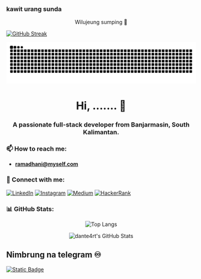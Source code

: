 ### kawit urang sunda
<!---
Rextouin-R/Rextouin-R is a ✨ special ✨ repository because its `README.md` (this file) appears on your GitHub profile.
You can click the Preview link to take a look at your changes.
--->
<p align="center">
Wilujeung sumping 👋
</p>

<a href="https://git.io/streak-stats"><img src="https://streak-stats.demolab.com?user=Rextouin-R&theme=algolia&locale=su" alt="GitHub Streak" /></a>
</p>
<picture align="center">
  <source media="(prefers-color-scheme: dark)" srcset="https://raw.githubusercontent.com/recitativonika/Rextouin-R/output/github-contribution-grid-snake-dark.svg">
  <source media="(prefers-color-scheme: light)" srcset="https://raw.githubusercontent.com/recitativonika/recitativonika/output/github-contribution-grid-snake.svg">
  <img alt="github contribution grid snake animation" src="https://raw.githubusercontent.com/recitativonika/recitativonika/output/github-contribution-grid-snake.svg">
</picture>


<h1 align="center">Hi, ....... 👋</h1>
<h3 align="center">A passionate full-stack developer from Banjarmasin, South Kalimantan.</h3>

### 📫 How to reach me:
- **ramadhani@myself.com**

### 🤝 Connect with me:
<p align="left">
  <a href="https://linkedin.com/in/ramadhvni" target="_blank"><img src="https://img.shields.io/badge/-LinkedIn-%230077B5?style=flat&logo=linkedin&logoColor=white" alt="LinkedIn"/></a>
  <a href="https://instagram.com/ramadhvni" target="_blank"><img src="https://img.shields.io/badge/-Instagram-%23E4405F?style=flat&logo=instagram&logoColor=white" alt="Instagram"/></a>
  <a href="https://medium.com/@dntyk" target="_blank"><img src="https://img.shields.io/badge/-Medium-%2312100E?style=flat&logo=medium&logoColor=white" alt="Medium"/></a>
  <a href="https://www.hackerrank.com/rxmxdhxni" target="_blank"><img src="https://img.shields.io/badge/-HackerRank-%232EC866?style=flat&logo=hackerrank&logoColor=white" alt="HackerRank"/></a>
</p>



### 📊 GitHub Stats:

<p align="center">
  <img src="https://github-readme-stats.vercel.app/api/top-langs/?username=dante4rt&theme=algolia&layout=compact" alt="Top Langs"/>
</p>

<p align="center">
  <img src="https://github-readme-stats.vercel.app/api?username=dante4rt&show_icons=true&theme=algolia" alt="dante4rt's GitHub Stats"/>
</p>

## Nimbrung na telegram  ♾︎ 
[![Static Badge](https://img.shields.io/badge/Telegram-Airdrop◾unlimited-Link?style=for-the-badge&logo=Telegram&logoColor=white&logoSize=auto&color=blue)](https://t.me/UNLXairdop)
